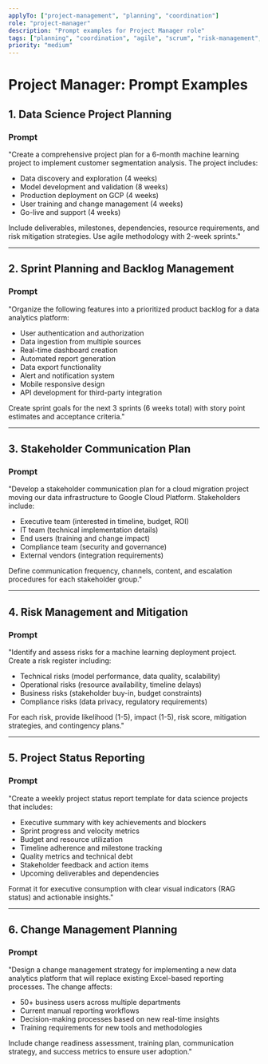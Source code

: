 ```yaml
---
applyTo: ["project-management", "planning", "coordination"]
role: "project-manager"
description: "Prompt examples for Project Manager role"
tags: ["planning", "coordination", "agile", "scrum", "risk-management", "stakeholder-communication"]
priority: "medium"
---
```


# **Project Manager: Prompt Examples**

## **1. Data Science Project Planning**

### **Prompt**

"Create a comprehensive project plan for a 6-month machine learning project to implement customer segmentation analysis. The project includes:
- Data discovery and exploration (4 weeks)
- Model development and validation (8 weeks)  
- Production deployment on GCP (4 weeks)
- User training and change management (4 weeks)
- Go-live and support (4 weeks)

Include deliverables, milestones, dependencies, resource requirements, and risk mitigation strategies. Use agile methodology with 2-week sprints."

---

## **2. Sprint Planning and Backlog Management**

### **Prompt**

"Organize the following features into a prioritized product backlog for a data analytics platform:
- User authentication and authorization
- Data ingestion from multiple sources
- Real-time dashboard creation
- Automated report generation
- Data export functionality
- Alert and notification system
- Mobile responsive design
- API development for third-party integration

Create sprint goals for the next 3 sprints (6 weeks total) with story point estimates and acceptance criteria."

---

## **3. Stakeholder Communication Plan**

### **Prompt**

"Develop a stakeholder communication plan for a cloud migration project moving our data infrastructure to Google Cloud Platform. Stakeholders include:
- Executive team (interested in timeline, budget, ROI)
- IT team (technical implementation details)
- End users (training and change impact)
- Compliance team (security and governance)
- External vendors (integration requirements)

Define communication frequency, channels, content, and escalation procedures for each stakeholder group."

---

## **4. Risk Management and Mitigation**

### **Prompt**

"Identify and assess risks for a machine learning deployment project. Create a risk register including:
- Technical risks (model performance, data quality, scalability)
- Operational risks (resource availability, timeline delays)
- Business risks (stakeholder buy-in, budget constraints)
- Compliance risks (data privacy, regulatory requirements)

For each risk, provide likelihood (1-5), impact (1-5), risk score, mitigation strategies, and contingency plans."

---

## **5. Project Status Reporting**

### **Prompt**

"Create a weekly project status report template for data science projects that includes:
- Executive summary with key achievements and blockers
- Sprint progress and velocity metrics
- Budget and resource utilization
- Timeline adherence and milestone tracking
- Quality metrics and technical debt
- Stakeholder feedback and action items
- Upcoming deliverables and dependencies

Format it for executive consumption with clear visual indicators (RAG status) and actionable insights."

---

## **6. Change Management Planning**

### **Prompt**

"Design a change management strategy for implementing a new data analytics platform that will replace existing Excel-based reporting processes. The change affects:
- 50+ business users across multiple departments
- Current manual reporting workflows
- Decision-making processes based on new real-time insights
- Training requirements for new tools and methodologies

Include change readiness assessment, training plan, communication strategy, and success metrics to ensure user adoption."
